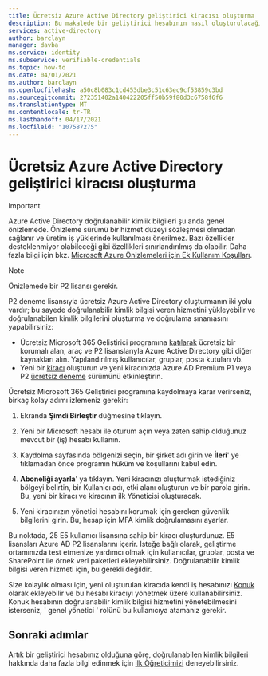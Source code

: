 ```yaml
---
title: Ücretsiz Azure Active Directory geliştirici kiracısı oluşturma
description: Bu makalede bir geliştirici hesabının nasıl oluşturulacağı gösterilmektedir
services: active-directory
author: barclayn
manager: davba
ms.service: identity
ms.subservice: verifiable-credentials
ms.topic: how-to
ms.date: 04/01/2021
ms.author: barclayn
ms.openlocfilehash: a50c8b083c1cd453dbe3c51c63ec9cf53859c3bd
ms.sourcegitcommit: 272351402a140422205ff50b59f80d3c6758f6f6
ms.translationtype: MT
ms.contentlocale: tr-TR
ms.lasthandoff: 04/17/2021
ms.locfileid: "107587275"
---
```

# <a name="how-to-create-a-free-azure-active-directory-developer-tenant"></a>Ücretsiz Azure Active Directory geliştirici kiracısı oluşturma

> [!IMPORTANT]
> Azure Active Directory doğrulanabilir kimlik bilgileri şu anda genel önizlemede.
> Önizleme sürümü bir hizmet düzeyi sözleşmesi olmadan sağlanır ve üretim iş yüklerinde kullanılması önerilmez. Bazı özellikler desteklenmiyor olabileceği gibi özellikleri sınırlandırılmış da olabilir. Daha fazla bilgi için bkz. [Microsoft Azure Önizlemeleri için Ek Kullanım Koşulları](https://azure.microsoft.com/support/legal/preview-supplemental-terms/).

> [!NOTE]
> Önizlemede bir P2 lisansı gerekir. 

P2 deneme lisansıyla ücretsiz Azure Active Directory oluşturmanın iki yolu vardır; bu sayede doğrulanabilir kimlik bilgisi veren hizmetini yükleyebilir ve doğrulanabilen kimlik bilgilerini oluşturma ve doğrulama sınamasını yapabilirsiniz:

- Ücretsiz Microsoft 365 Geliştirici programına [katılarak](https://aka.ms/o365devprogram) ücretsiz bir korumalı alan, araç ve P2 lisanslarıyla Azure Active Directory gibi diğer kaynakları alın. Yapılandırılmış kullanıcılar, gruplar, posta kutuları vb.
- Yeni bir [kiracı](https://docs.microsoft.com/azure/active-directory/develop/quickstart-create-new-tenant) oluşturun ve yeni kiracınızda Azure AD Premium P1 veya P2 [ücretsiz deneme](https://azure.microsoft.com/trial/get-started-active-directory/) sürümünü etkinleştirin.

Ücretsiz Microsoft 365 Geliştirici programına kaydolmaya karar verirseniz, birkaç kolay adımı izlemeniz gerekir:

1. Ekranda **Şimdi Birleştir** düğmesine tıklayın.

2. Yeni bir Microsoft hesabı ile oturum açın veya zaten sahip olduğunuz mevcut bir (iş) hesabı kullanın.

3. Kaydolma sayfasında bölgenizi seçin, bir şirket adı girin ve **İleri**' ye tıklamadan önce programın hüküm ve koşullarını kabul edin.

4. **Aboneliği ayarla**' ya tıklayın. Yeni kiracınızı oluşturmak istediğiniz bölgeyi belirtin, bir Kullanıcı adı, etki alanı oluşturun ve bir parola girin. Bu, yeni bir kiracı ve kiracının ilk Yöneticisi oluşturacak.

5. Yeni kiracınızın yönetici hesabını korumak için gereken güvenlik bilgilerini girin. Bu, hesap için MFA kimlik doğrulamasını ayarlar.


Bu noktada, 25 E5 kullanıcı lisansına sahip bir kiracı oluşturdunuz. E5 lisansları Azure AD P2 lisanslarını içerir. İsteğe bağlı olarak, geliştirme ortamınızda test etmenize yardımcı olmak için kullanıcılar, gruplar, posta ve SharePoint ile örnek veri paketleri ekleyebilirsiniz. Doğrulanabilir kimlik bilgisi veren hizmeti için, bu gerekli değildir.

Size kolaylık olması için, yeni oluşturulan kiracıda kendi iş hesabınızı [Konuk](/azure/active-directory/external-identities/b2b-quickstart-add-guest-users-portal) olarak ekleyebilir ve bu hesabı kiracıyı yönetmek üzere kullanabilirsiniz. Konuk hesabının doğrulanabilir kimlik bilgisi hizmetini yönetebilmesini isterseniz, ' genel yönetici ' rolünü bu kullanıcıya atamanız gerekir.

## <a name="next-steps"></a>Sonraki adımlar

Artık bir geliştirici hesabınız olduğuna göre, doğrulanabilen kimlik bilgileri hakkında daha fazla bilgi edinmek için [ilk Öğreticimizi](get-started-verifiable-credentials.md) deneyebilirsiniz.
